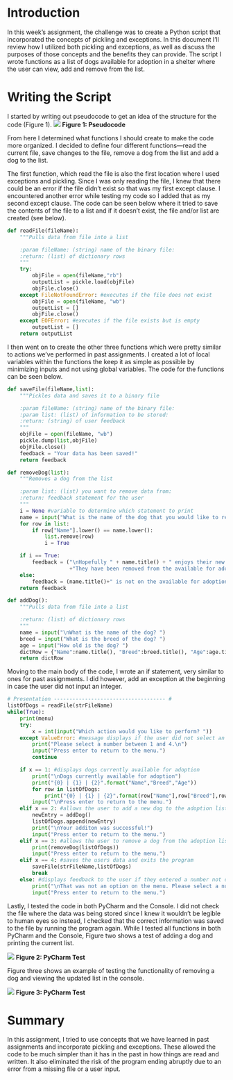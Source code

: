 # Introduction
In this week’s assignment, the challenge was to create a Python script that incorporated the concepts of pickling and exceptions. In this document I’ll review how I utilized both pickling and exceptions, as well as discuss the purposes of those concepts and the benefits they can provide. The script I wrote functions as a list of dogs available for adoption in a shelter where the user can view, add and remove from the list.

# Writing the Script
I started by writing out pseudocode to get an idea of the structure for the code (Figure 1).
![](https://raw.githubusercontent.com/aasgekar/IntroToProg-Python-Mod07/master/docs/images/pseudocode.JPG)
**Figure 1: Pseudocode**

From here I determined what functions I should create to make the code more organized. I decided to define four different functions—read the current file, save changes to the file, remove a dog from the list and add a dog to the list.

The first function, which read the file is also the first location where I used exceptions and pickling. Since I was only reading the file, I knew that there could be an error if the file didn’t exist so that was my first except clause. I encountered another error while testing my code so I added that as my second except clause. The code can be seen below where it tried to save the contents of the file to a list and if it doesn’t exist, the file and/or list are created (see below).


```python
def readFile(fileName):
    """Pulls data from file into a list

    :param fileName: (string) name of the binary file:
    :return: (list) of dictionary rows
    """
    try:
        objFile = open(fileName,"rb")
        outputList = pickle.load(objFile)
        objFile.close()
    except FileNotFoundError: #executes if the file does not exist
        objFile = open(fileName, "wb")
        outputList = []
        objFile.close()
    except EOFError: #executes if the file exists but is empty
        outputList = []
    return outputList
```

I then went on to create the other three functions which were pretty similar to actions we’ve performed in past assignments. I created a lot of local variables within the functions the keep it as simple as possible by minimizing inputs and not using global variables. The code for the functions can be seen below.

```python
def saveFile(fileName,list):
    """Pickles data and saves it to a binary file

    :param fileName: (string) name of the binary file:
    :param list: (list) of information to be stored:
    :return: (string) of user feedback
    """
    objFile = open(fileName, "wb")
    pickle.dump(list,objFile)
    objFile.close()
    feedback = "Your data has been saved!"
    return feedback

def removeDog(list):
    """Removes a dog from the list

    :param list: (list) you want to remove data from:
    :return: feedback statement for the user
    """
    i = None #variable to determine which statement to print
    name = input("What is the name of the dog that you would like to remove? ")
    for row in list:
        if row["Name"].lower() == name.lower():
            list.remove(row)
            i = True

    if i == True:
        feedback = ("\nHopefully " + name.title() + " enjoys their new home! "\
                    +"They have been removed from the available for adoption list")
    else:
        feedback = (name.title()+" is not on the available for adoption list.")
    return feedback

def addDog():
    """Pulls data from file into a list

    :return: (list) of dictionary rows
    """
    name = input("\nWhat is the name of the dog? ")
    breed = input("What is the breed of the dog? ")
    age = input("How old is the dog? ")
    dictRow = {"Name":name.title(), "Breed":breed.title(), "Age":age.title()}
    return dictRow
```

Moving to the main body of the code, I wrote an if statement, very similar to ones for past assignments. I did however, add an exception at the beginning in case the user did not input an integer.

```python
# Presentation ------------------------------------ #
listOfDogs = readFile(strFileName)
while(True):
    print(menu)
    try:
        x = int(input("Which action would you like to perform? "))
    except ValueError: #message displays if the user did not select an integer
        print("Please select a number between 1 and 4.\n")
        input("Press enter to return to the menu.")
        continue

    if x == 1: #displays dogs currently available for adoption
        print("\nDogs currently available for adoption")
        print("{0} | {1} | {2}".format("Name","Breed","Age"))
        for row in listOfDogs:
            print("{0} | {1} | {2}".format(row["Name"],row["Breed"],row["Age"]))
        input("\nPress enter to return to the menu.")
    elif x == 2: #allows the user to add a new dog to the adoption list
        newEntry = addDog()
        listOfDogs.append(newEntry)
        print("\nYour additon was successful!")
        input("Press enter to return to the menu.")
    elif x == 3: #allows the user to remove a dog from the adoption list
        print(removeDog(listOfDogs))
        input("Press enter to return to the menu.")
    elif x == 4: #saves the users data and exits the program
        saveFile(strFileName,listOfDogs)
        break
    else: #displays feedback to the user if they entered a number not on the menu
        print("\nThat was not an option on the menu. Please select a number between 1 and 4")
        input("Press enter to return to the menu.")
```

Lastly, I tested the code in both PyCharm and the Console. I did not check the file where the data was being stored since I knew it wouldn’t be legible to human eyes so instead, I checked that the correct information was saved to the file by running the program again. While I tested all functions in both PyCharm and the Console, Figure two shows a test of adding a dog and printing the current list.

![](https://github.com/aasgekar/IntroToProg-Python-Mod07/blob/master/docs/images/pycharmtest.JPG?raw=true)
**Figure 2: PyCharm Test**

Figure three shows an example of testing the functionality of removing a dog and viewing the updated list in the console.

![](https://github.com/aasgekar/IntroToProg-Python-Mod07/blob/master/docs/images/consoletest.JPG?raw=true)
**Figure 3: PyCharm Test**

# Summary
In this assignment, I tried to use concepts that we have learned in past assignments and incorporate pickling and exceptions. These allowed the code to be much simpler than it has in the past in how things are read and written. It also eliminated the risk of the program ending abruptly due to an error from a missing file or a user input.
